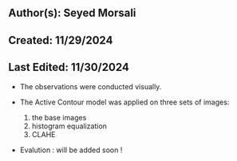 ## Author(s): Seyed Morsali

## Created: 11/29/2024

## Last Edited: 11/30/2024

- The observations were conducted visually.
- The Active Contour model was applied on three sets of images: 
    1. the base images 
    2. histogram equalization
    3. CLAHE

- Evalution : will be added soon !